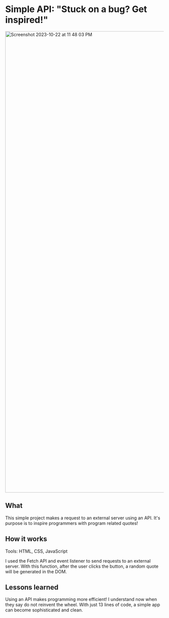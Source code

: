 # Simple API: "Stuck on a bug? Get inspired!" 

<img width="1468" alt="Screenshot 2023-10-22 at 11 48 03 PM" src="https://github.com/codedbycass/Programming-Quotes/assets/122684139/333e9806-7350-4739-bbe5-581050c7f842">

## What

This simple project makes a request to an external server using an API. It's purpose is to inspire programmers with program related quotes!

## How it works
Tools: HTML, CSS, JavaScript

I used the Fetch API and event listener to send requests to an external server. With this function, after the user clicks the button, a random quote will be generated in the DOM.

## Lessons learned
Using an API makes programming more efficient! I understand now when they say do not reinvent the wheel. With just 13 lines of code, a simple app can become sophisticated and clean.
